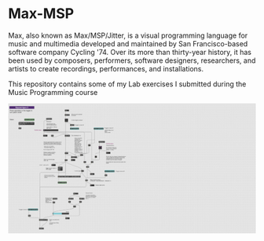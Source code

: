 # Max-MSP
Max, also known as Max/MSP/Jitter, is a visual programming language for music and multimedia developed and maintained by San Francisco-based software company Cycling '74. Over its more than thirty-year history, it has been used by composers, performers, software designers, researchers, and artists to create recordings, performances, and installations.

This repository contains some of my Lab exercises I submitted during the Music Programming course

![Screenshot](/Lab1/maxmspscreenshot.png "Screenshot")
